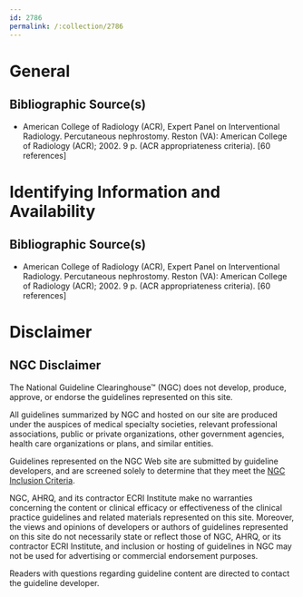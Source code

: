 ```yaml
---
id: 2786
permalink: /:collection/2786
---
```


# General

## Bibliographic Source(s)

- American College of Radiology (ACR), Expert Panel on Interventional Radiology. Percutaneous nephrostomy. Reston (VA): American College of Radiology (ACR); 2002. 9 p. (ACR appropriateness criteria). [60 references]

# Identifying Information and Availability

## Bibliographic Source(s)

- American College of Radiology (ACR), Expert Panel on Interventional Radiology. Percutaneous nephrostomy. Reston (VA): American College of Radiology (ACR); 2002. 9 p. (ACR appropriateness criteria). [60 references]

# Disclaimer

## NGC Disclaimer

The National Guideline Clearinghouse™ (NGC) does not develop, produce, approve, or endorse the guidelines represented on this site.

All guidelines summarized by NGC and hosted on our site are produced under the auspices of medical specialty societies, relevant professional associations, public or private organizations, other government agencies, health care organizations or plans, and similar entities.

Guidelines represented on the NGC Web site are submitted by guideline developers, and are screened solely to determine that they meet the [NGC Inclusion Criteria](/help-and-about/summaries/inclusion-criteria).

NGC, AHRQ, and its contractor ECRI Institute make no warranties concerning the content or clinical efficacy or effectiveness of the clinical practice guidelines and related materials represented on this site. Moreover, the views and opinions of developers or authors of guidelines represented on this site do not necessarily state or reflect those of NGC, AHRQ, or its contractor ECRI Institute, and inclusion or hosting of guidelines in NGC may not be used for advertising or commercial endorsement purposes.

Readers with questions regarding guideline content are directed to contact the guideline developer.

